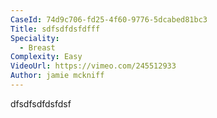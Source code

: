 ```yaml
---
CaseId: 74d9c706-fd25-4f60-9776-5dcabed81bc3
Title: sdfsdfdsfdfff
Speciality:
  - Breast
Complexity: Easy
VideoUrl: https://vimeo.com/245512933
Author: jamie mckniff
---
```


dfsdfsdfdsfdsf